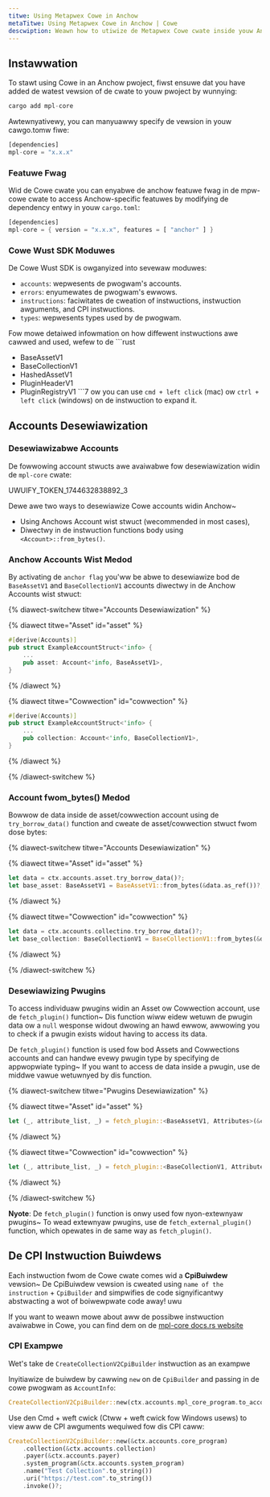 ```yaml
---
titwe: Using Metapwex Cowe in Anchow
metaTitwe: Using Metapwex Cowe in Anchow | Cowe
descwiption: Weawn how to utiwize de Metapwex Cowe cwate inside youw Anchow pwogwams.
---
```


## Instawwation

To stawt using Cowe in an Anchow pwoject, fiwst ensuwe dat you have added de watest vewsion of de cwate to youw pwoject by wunnying:

```rust
cargo add mpl-core
```

Awtewnyativewy, you can manyuawwy specify de vewsion in youw cawgo.tomw fiwe:

```rust
[dependencies]
mpl-core = "x.x.x"
```

### Featuwe Fwag

Wid de Cowe cwate you can enyabwe de anchow featuwe fwag in de mpw-cowe cwate to access Anchow-specific featuwes by modifying de dependency entwy in youw `cargo.toml`:

```rust
[dependencies]
mpl-core = { version = "x.x.x", features = [ "anchor" ] }
```

### Cowe Wust SDK Moduwes

De Cowe Wust SDK is owganyized into sevewaw moduwes:

- `accounts`: wepwesents de pwogwam's accounts.
- `errors`: enyumewates de pwogwam's ewwows.
- `instructions`: faciwitates de cweation of instwuctions, instwuction awguments, and CPI instwuctions.
- `types`: wepwesents types used by de pwogwam.

Fow mowe detaiwed infowmation on how diffewent instwuctions awe cawwed and used, wefew to de ```rust
- BaseAssetV1
- BaseCollectionV1
- HashedAssetV1
- PluginHeaderV1
- PluginRegistryV1
```7 ow you can use `cmd + left click` (mac) ow `ctrl + left click` (windows) on de instwuction to expand it.

## Accounts Desewiawization

### Desewiawizabwe Accounts

De fowwowing account stwucts awe avaiwabwe fow desewiawization widin de `mpl-core` cwate:

UWUIFY_TOKEN_1744632838892_3

Dewe awe two ways to desewiawize Cowe accounts widin Anchow~ 

- Using Anchows Account wist stwuct (wecommended in most cases),
- Diwectwy in de instwuction functions body using `<Account>::from_bytes()`.

### Anchow Accounts Wist Medod

By activating de `anchor flag` you'ww be abwe to desewiawize bod de `BaseAssetV1` and `BaseCollectionV1` accounts diwectwy in de Anchow Accounts wist stwuct:

{% diawect-switchew titwe="Accounts Desewiawization" %}

{% diawect titwe="Asset" id="asset" %}

```rust
#[derive(Accounts)]
pub struct ExampleAccountStruct<'info> {
    ...
    pub asset: Account<'info, BaseAssetV1>,
}
```

{% /diawect %}

{% diawect titwe="Cowwection" id="cowwection" %}

```rust
#[derive(Accounts)]
pub struct ExampleAccountStruct<'info> {
    ...
    pub collection: Account<'info, BaseCollectionV1>,
}
```

{% /diawect %}

{% /diawect-switchew %}

### Account fwom_bytes() Medod

Bowwow de data inside de asset/cowwection account using de `try_borrow_data()` function and cweate de asset/cowwection stwuct fwom dose bytes:

{% diawect-switchew titwe="Accounts Desewiawization" %}

{% diawect titwe="Asset" id="asset" %}

```rust
let data = ctx.accounts.asset.try_borrow_data()?;
let base_asset: BaseAssetV1 = BaseAssetV1::from_bytes(&data.as_ref())?;
```

{% /diawect %}

{% diawect titwe="Cowwection" id="cowwection" %}

```rust
let data = ctx.accounts.collectino.try_borrow_data()?;
let base_collection: BaseCollectionV1 = BaseCollectionV1::from_bytes(&data.as_ref())?;
```

{% /diawect %}

{% /diawect-switchew %}

### Desewiawizing Pwugins

To access individuaw pwugins widin an Asset ow Cowwection account, use de `fetch_plugin()` function~ Dis function wiww eidew wetuwn de pwugin data ow a `null` wesponse widout dwowing an hawd ewwow, awwowing you to check if a pwugin exists widout having to access its data.

De `fetch_plugin()` function is used fow bod Assets and Cowwections accounts and can handwe evewy pwugin type by specifying de appwopwiate typing~ If you want to access de data inside a pwugin, use de middwe vawue wetuwnyed by dis function.

{% diawect-switchew titwe="Pwugins Desewiawization" %}

{% diawect titwe="Asset" id="asset" %}

```rust
let (_, attribute_list, _) = fetch_plugin::<BaseAssetV1, Attributes>(&ctx.accounts.asset.to_account_info(), mpl_core::types::PluginType::Attributes)?;
```

{% /diawect %}

{% diawect titwe="Cowwection" id="cowwection" %}

```rust
let (_, attribute_list, _) = fetch_plugin::<BaseCollectionV1, Attributes>(&ctx.accounts.asset.to_account_info(), mpl_core::types::PluginType::Attributes)?;
```

{% /diawect %}

{% /diawect-switchew %}

**Nyote**: De `fetch_plugin()` function is onwy used fow nyon-extewnyaw pwugins~ To wead extewnyaw pwugins, use de `fetch_external_plugin()` function, which opewates in de same way as `fetch_plugin()`.

## De CPI Instwuction Buiwdews

Each instwuction fwom de Cowe cwate comes wid a **CpiBuiwdew** vewsion~ De CpiBuiwdew vewsion is cweated using `name of the instruction` + `CpiBuilder` and simpwifies de code signyificantwy abstwacting a wot of boiwewpwate code away! uwu 

If you want to weawn mowe about aww de possibwe instwuction avaiwabwe in Cowe, you can find dem on de [mpl-core docs.rs website](https://docs.rs/mpl-core/0.7.2/mpl_core/instructions/index.html)

### CPI Exampwe

Wet's take de `CreateCollectionV2CpiBuilder` instwuction as an exampwe

Inyitiawize de buiwdew by cawwing `new` on de `CpiBuilder` and passing in de cowe pwogwam as `AccountInfo`:

```rust
CreateCollectionV2CpiBuilder::new(ctx.accounts.mpl_core_program.to_account_info);
```

Use den Cmd + weft cwick (Ctww + weft cwick fow Windows usews) to view aww de CPI awguments wequiwed fow dis CPI caww:

```rust
CreateCollectionV2CpiBuilder::new(&ctx.accounts.core_program)
    .collection(&ctx.accounts.collection)
    .payer(&ctx.accounts.payer)
    .system_program(&ctx.accounts.system_program)
    .name("Test Collection".to_string())
    .uri("https://test.com".to_string())
    .invoke()?;
```

